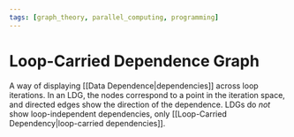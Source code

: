 ```yaml
---
tags: [graph_theory, parallel_computing, programming]
---
```


# Loop-Carried Dependence Graph

A way of displaying [[Data Dependence|dependencies]] across loop iterations. In an LDG, the nodes correspond to a point in the iteration space, and directed edges show the direction of the dependence. LDGs do *not* show loop-independent dependencies, only [[Loop-Carried Dependency|loop-carried dependencies]].
